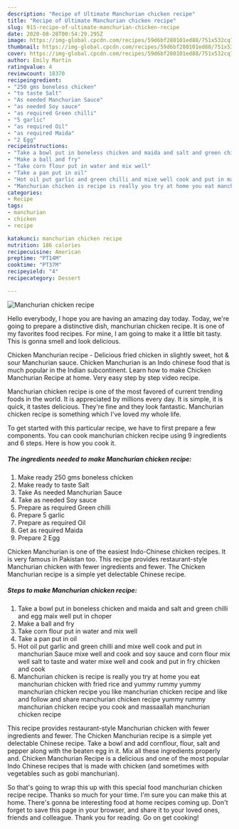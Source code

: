 ```yaml
---
description: "Recipe of Ultimate Manchurian chicken recipe"
title: "Recipe of Ultimate Manchurian chicken recipe"
slug: 915-recipe-of-ultimate-manchurian-chicken-recipe
date: 2020-08-28T00:54:29.295Z
image: https://img-global.cpcdn.com/recipes/59d6bf280101ed88/751x532cq70/manchurian-chicken-recipe-recipe-main-photo.jpg
thumbnail: https://img-global.cpcdn.com/recipes/59d6bf280101ed88/751x532cq70/manchurian-chicken-recipe-recipe-main-photo.jpg
cover: https://img-global.cpcdn.com/recipes/59d6bf280101ed88/751x532cq70/manchurian-chicken-recipe-recipe-main-photo.jpg
author: Emily Martin
ratingvalue: 4
reviewcount: 18370
recipeingredient:
- "250 gms boneless chicken"
- "to taste Salt"
- "As needed Manchurian Sauce"
- "as needed Soy sauce"
- "as required Green chilli"
- "5 garlic"
- "as required Oil"
- "as required Maida"
- "2 Egg"
recipeinstructions:
- "Take a bowl put in boneless chicken and maida and salt and green chilli and egg maix well put in choper"
- "Make a ball and fry"
- "Take corn flour put in water and mix well"
- "Take a pan put in oil"
- "Hot oil put garlic and green chilli and mixe well cook and put in manchurian Sauce mixe well and cook and soy sauce and corn flour mix well salt to taste and water mixe well and cook and put in fry chicken and cook"
- "Manchurian chicken is recipe is really you try at home you eat manchurian chicken with fried rice and yummy rummy yummy manchurian chicken recipe you like manchurian chicken recipe and like and follow and share manchurian chicken recipe yummy rummy manchurian chicken recipe you cook and massaallah manchurian chicken recipe"
categories:
- Recipe
tags:
- manchurian
- chicken
- recipe

katakunci: manchurian chicken recipe 
nutrition: 186 calories
recipecuisine: American
preptime: "PT14M"
cooktime: "PT37M"
recipeyield: "4"
recipecategory: Dessert

---
```



![Manchurian chicken recipe](https://img-global.cpcdn.com/recipes/59d6bf280101ed88/751x532cq70/manchurian-chicken-recipe-recipe-main-photo.jpg)

Hello everybody, I hope you are having an amazing day today. Today, we're going to prepare a distinctive dish, manchurian chicken recipe. It is one of my favorites food recipes. For mine, I am going to make it a little bit tasty. This is gonna smell and look delicious.

Chicken Manchurian recipe - Delicious fried chicken in slightly sweet, hot &amp; sour Manchurian sauce. Chicken Manchurian is an Indo chinese food that is much popular in the Indian subcontinent. Learn how to make Chicken Manchurian Recipe at home. Very easy step by step video recipe.

Manchurian chicken recipe is one of the most favored of current trending foods in the world. It is appreciated by millions every day. It is simple, it is quick, it tastes delicious. They're fine and they look fantastic. Manchurian chicken recipe is something which I've loved my whole life.


To get started with this particular recipe, we have to first prepare a few components. You can cook manchurian chicken recipe using 9 ingredients and 6 steps. Here is how you cook it.

<!--inarticleads1-->

##### The ingredients needed to make Manchurian chicken recipe:

1. Make ready 250 gms boneless chicken
1. Make ready to taste Salt
1. Take As needed Manchurian Sauce
1. Take as needed Soy sauce
1. Prepare as required Green chilli
1. Prepare 5 garlic
1. Prepare as required Oil
1. Get as required Maida
1. Prepare 2 Egg


Chicken Manchurian is one of the easiest Indo-Chinese chicken recipes. It is very famous in Pakistan too. This recipe provides restaurant-style Manchurian chicken with fewer ingredients and fewer. The Chicken Manchurian recipe is a simple yet delectable Chinese recipe. 

<!--inarticleads2-->

##### Steps to make Manchurian chicken recipe:

1. Take a bowl put in boneless chicken and maida and salt and green chilli and egg maix well put in choper
1. Make a ball and fry
1. Take corn flour put in water and mix well
1. Take a pan put in oil
1. Hot oil put garlic and green chilli and mixe well cook and put in manchurian Sauce mixe well and cook and soy sauce and corn flour mix well salt to taste and water mixe well and cook and put in fry chicken and cook
1. Manchurian chicken is recipe is really you try at home you eat manchurian chicken with fried rice and yummy rummy yummy manchurian chicken recipe you like manchurian chicken recipe and like and follow and share manchurian chicken recipe yummy rummy manchurian chicken recipe you cook and massaallah manchurian chicken recipe


This recipe provides restaurant-style Manchurian chicken with fewer ingredients and fewer. The Chicken Manchurian recipe is a simple yet delectable Chinese recipe. Take a bowl and add cornflour, flour, salt and pepper along with the beaten egg in it. Mix all these ingredients properly and. Chicken Manchurian Recipe is a delicious and one of the most popular Indo Chinese recipes that is made with chicken (and sometimes with vegetables such as gobi manchurian). 

So that's going to wrap this up with this special food manchurian chicken recipe recipe. Thanks so much for your time. I'm sure you can make this at home. There's gonna be interesting food at home recipes coming up. Don't forget to save this page in your browser, and share it to your loved ones, friends and colleague. Thank you for reading. Go on get cooking!
